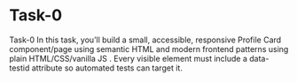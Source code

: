 # Task-0
Task-0 In this task, you’ll build a small, accessible, responsive Profile Card component/page using semantic HTML and modern frontend patterns using plain HTML/CSS/vanilla JS . Every visible element must include a data-testid attribute so automated tests can target it.
